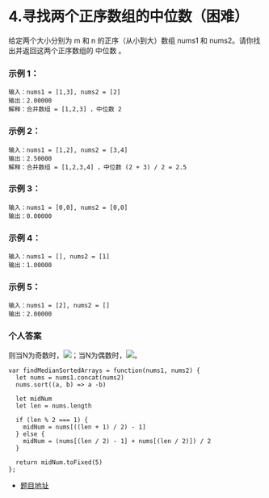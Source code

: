 # 4.寻找两个正序数组的中位数（困难）

给定两个大小分别为 m 和 n 的正序（从小到大）数组 nums1 和 nums2。请你找出并返回这两个正序数组的 中位数 。

### 示例 1：

```
输入：nums1 = [1,3], nums2 = [2]
输出：2.00000
解释：合并数组 = [1,2,3] ，中位数 2
```

### 示例 2：

```
输入：nums1 = [1,2], nums2 = [3,4]
输出：2.50000
解释：合并数组 = [1,2,3,4] ，中位数 (2 + 3) / 2 = 2.5
```

### 示例 3：

```
输入：nums1 = [0,0], nums2 = [0,0]
输出：0.00000
```

### 示例 4：

```
输入：nums1 = [], nums2 = [1]
输出：1.00000
```

### 示例 5：

```
输入：nums1 = [2], nums2 = []
输出：2.00000
```

### 个人答案

则当N为奇数时，![](https://bkimg.cdn.bcebos.com/formula/369410329320c73428e6e00bfda20122.svg)；当N为偶数时，![](https://bkimg.cdn.bcebos.com/formula/f0f3f443e3bc3e7a8bacf371ae430bda.svg)。

```
var findMedianSortedArrays = function(nums1, nums2) {
  let nums = nums1.concat(nums2)
  nums.sort((a, b) => a -b)

  let midNum
  let len = nums.length

  if (len % 2 === 1) {
    midNum = nums[((len + 1) / 2) - 1]
  } else {
    midNum = (nums[(len / 2) - 1] + nums[(len / 2)]) / 2
  }

  return midNum.toFixed(5)
};
```

* [题目地址](https://leetcode-cn.com/problems/median-of-two-sorted-arrays/)